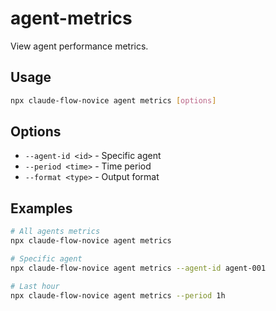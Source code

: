 # agent-metrics

View agent performance metrics.

## Usage
```bash
npx claude-flow-novice agent metrics [options]
```

## Options
- `--agent-id <id>` - Specific agent
- `--period <time>` - Time period
- `--format <type>` - Output format

## Examples
```bash
# All agents metrics
npx claude-flow-novice agent metrics

# Specific agent
npx claude-flow-novice agent metrics --agent-id agent-001

# Last hour
npx claude-flow-novice agent metrics --period 1h
```
